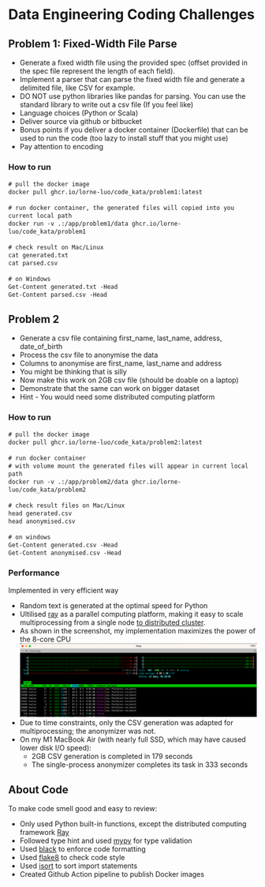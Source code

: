 # Data Engineering Coding Challenges

## Problem 1: Fixed-Width File Parse

- Generate a fixed width file using the provided spec (offset provided in the spec file represent the length of each field).
- Implement a parser that can parse the fixed width file and generate a delimited file, like CSV for example.
- DO NOT use python libraries like pandas for parsing. You can use the standard library to write out a csv file (If you feel like)
- Language choices (Python or Scala)
- Deliver source via github or bitbucket
- Bonus points if you deliver a docker container (Dockerfile) that can be used to run the code (too lazy to install stuff that you might use)
- Pay attention to encoding

### How to run 
```
# pull the docker image
docker pull ghcr.io/lorne-luo/code_kata/problem1:latest

# run docker container, the generated files will copied into you current local path
docker run -v .:/app/problem1/data ghcr.io/lorne-luo/code_kata/problem1

# check result on Mac/Linux
cat generated.txt
cat parsed.csv

# on Windows
Get-Content generated.txt -Head
Get-Content parsed.csv -Head

```

## Problem 2

- Generate a csv file containing first_name, last_name, address, date_of_birth
- Process the csv file to anonymise the data
- Columns to anonymise are first_name, last_name and address
- You might be thinking  that is silly
- Now make this work on 2GB csv file (should be doable on a laptop)
- Demonstrate that the same can work on bigger dataset
- Hint - You would need some distributed computing platform

### How to run 
```
# pull the docker image
docker pull ghcr.io/lorne-luo/code_kata/problem2:latest

# run docker container
# with volume mount the generated files will appear in current local path
docker run -v .:/app/problem2/data ghcr.io/lorne-luo/code_kata/problem2

# check result files on Mac/Linux
head generated.csv
head anonymised.csv

# on windows
Get-Content generated.csv -Head
Get-Content anonymised.csv -Head
```

### Performance
Implemented in very efficient way
- Random text is generated at the optimal speed for Python
- Ultilised [ray](https://docs.ray.io/) as a parallel computing platform, making it easy to scale multiprocessing from a single node [to distributed cluster](https://docs.ray.io/en/latest/ray-more-libs/multiprocessing.html). 
- As shown in the screenshot, my implementation maximizes the power of the 8-core CPU
![image](./screentshot.png)
- Due to time constraints, only the CSV generation was adapted for multiprocessing; the anonymizer was not.
- On my M1 MacBook Air (with nearly full SSD, which may have caused lower disk I/O speed):
  - 2GB CSV generation is completed in 179 seconds
  - The single-process anonymizer completes its task in 333 seconds
  
## About Code
To make code smell good and easy to review:
- Only used Python built-in functions, except the distributed computing framework [Ray](https://docs.ray.io/)
- Followed type hint and used [mypy](https://github.com/python/mypy) for type validation
- Used [black](https://github.com/psf/black) to enforce code formatting
- Used [flake8](https://github.com/PyCQA/flake8) to check code style
- Used [isort](https://github.com/PyCQA/isort) to sort import statements
- Created Github Action pipeline to publish Docker images
